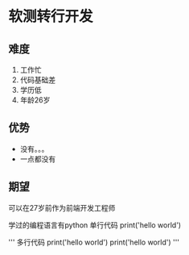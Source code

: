 # 软测转行开发
## 难度
1. 工作忙
2. 代码基础差
3. 学历低
4. 年龄26岁

## 优势
+ 没有。。。
+ 一点都没有
## 期望
可以在27岁前作为前端开发工程师

学过的编程语言有python
    单行代码
    print('hello world')

'''
多行代码
print('hello world')
print('hello world')
'''
